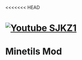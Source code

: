 <<<<<<< HEAD


[![Youtube SJKZ1](https://www.freeiconspng.com/thumbs/youtube-logo-png/youtube-logo-png-transparent-image-5.png)](https://www.youtube.com/channel/UCnSlRvxERbtATETjblk2ThQ)
=======
# Minetils Mod


